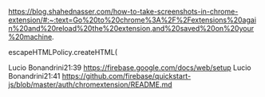 https://blog.shahednasser.com/how-to-take-screenshots-in-chrome-extension/#:~:text=Go%20to%20chrome%3A%2F%2Fextensions%20again%20and%20reload%20the%20extension,and%20saved%20on%20your%20machine.


escapeHTMLPolicy.createHTML(



  
Lucio Bonandrini21:39
https://firebase.google.com/docs/web/setup
Lucio Bonandrini21:41
https://github.com/firebase/quickstart-js/blob/master/auth/chromextension/README.md
